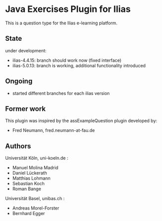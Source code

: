 # Java Exercises Plugin for Ilias #

This is a question type for the Ilias e-learning platform.

## State ##

under development:

* ilias-4.4.15: branch should work now (fixed interface)
* ilias-5.0.13: branch is working, additional functionality introduced

## Ongoing ##

* started different branches for each ilias version

## Former work ##

This plugin was inspired by the assExampleQuestion plugin developed by:

* Fred Neumann, fred.neumann-at-fau.de

## Authors ##

Universität Köln, uni-koeln.de :

* Manuel Molina Madrid
* Daniel Lückerath
* Matthias Lohmann
* Sebastian Koch
* Roman Bange

Universität Basel, unibas.ch :

* Andreas Morel-Forster
* Bernhard Egger
